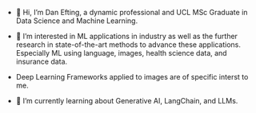 - 👋 Hi, I’m Dan Efting, a dynamic professional and UCL MSc Graduate in Data Science and Machine Learning.

- 👀 I’m interested in ML applications in industry as well as the further research in state-of-the-art methods to advance these applications. Especially ML using language, images, health science data, and insurance data.

- Deep Learning Frameworks applied to images are of specific interst to me.

- 🌱 I’m currently learning about Generative AI, LangChain, and LLMs.

<!---
bottyBotz/bottyBotz is a ✨ special ✨ repository because its `README.md` (this file) appears on your GitHub profile.
You can click the Preview link to take a look at your changes.
--->
